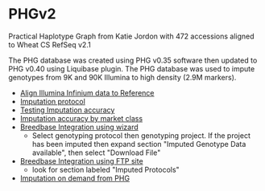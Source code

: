 # PHGv2
Practical Haplotype Graph from Katie Jordon with 472 accessions aligned to Wheat CS RefSeq v2.1

The PHG database was created using PHG v0.35 software then updated to PHG v0.40 using Liquibase plugin.
The PHG database was used to impute genotypes from 9K and 90K Illumina to high density (2.9M markers).

* [Align Illumina Infinium data to Reference](https://github.com/TriticeaeToolbox/PHGv2/blob/main/align2Genome)
* [Imputation protocol](https://github.com/TriticeaeToolbox/PHGv2/tree/main/imputation)
* [Testing Imputation accuracy](https://github.com/TriticeaeToolbox/PHGv2/blob/main/accuracy/PHG_accuracy_v2.pdf) 
* [Imputation accuracy by market class](https://github.com/TriticeaeToolbox/PHGv2/tree/main/cluster-snprelate)
* [Breedbase Integration using wizard](https://wheat.triticeaetoolbox.org/breeders/search)
  - Select genotyping protocol then genotyping project. If the project has been imputed then expand section "Imputed Genotype Data available", then select "Download File"
* [Breedbase Integration using FTP site](https://files.triticeaetoolbox.org/)
  - look for section labeled "Imputed Protocols"
* [Imputation on demand from PHG](https://github.com/TriticeaeToolbox/PHGv2/tree/main/imputation-precomputed/README.md)
